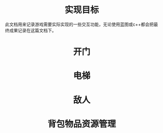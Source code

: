 # <center>实现目标</center>
此文档用来记录游戏需要实际实现的一些交互功能，无论使用蓝图或c++都会把最终成果记录在这篇文档下。

# <center>开门</center>
# <center>电梯</center>
# <center>敌人</center>
# <center>背包物品资源管理</center>
